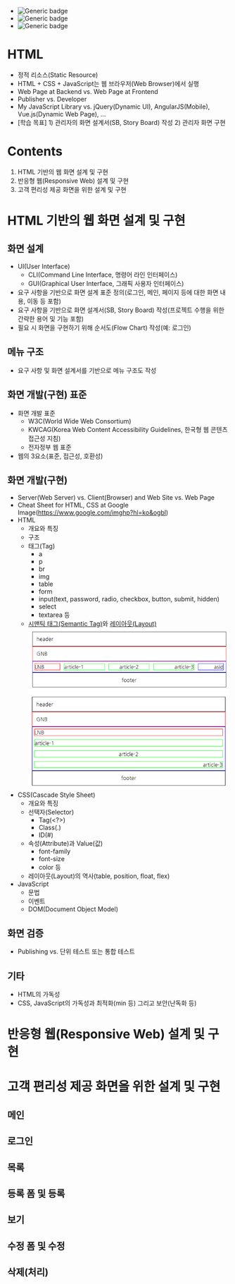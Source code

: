 - ![Generic badge](https://img.shields.io/badge/Important-Contents1_Contents2-red.svg)
- ![Generic badge](https://img.shields.io/badge/Confirm-Contents1_Contents2-green.svg)
- ![Generic badge](https://img.shields.io/badge/Reference-Contents1_Contents2-blue.svg)


# HTML
- 정적 리소스(Static Resource)
- HTML + CSS + JavaScript는 웹 브라우저(Web Browser)에서 실행
- Web Page at Backend vs. Web Page at Frontend
- Publisher vs. Developer
- My JavaScript Library vs. jQuery(Dynamic UI), AngularJS(Mobile), Vue.js(Dynamic Web Page), …
- [학습 목표] 1) 관리자의 화면 설계서(SB, Story Board) 작성 2) 관리자 화면 구현


# Contents
1. HTML 기반의 웹 화면 설계 및 구현
2. 반응형 웹(Responsive Web) 설계 및 구현
3. 고객 편리성 제공 화면을 위한 설계 및 구현


# HTML 기반의 웹 화면 설계 및 구현
## 화면 설계
- UI(User Interface)
	- CLI(Command Line Interface, 명령어 라인 인터페이스)
	- GUI(Graphical User Interface, 그래픽 사용자 인터페이스)
- 요구 사항을 기반으로 화면 설계 표준 정의(로그인, 메인, 페이지 등에 대한 화면 내용, 이동 등 포함)
- 요구 사항을 기반으로 화면 설계서(SB, Story Board) 작성(프로젝트 수행을 위한 간략한 용어 및 기능 포함)
- 필요 시 화면을 구현하기 위해 순서도(Flow Chart) 작성(예: 로그인)

## 메뉴 구조
- 요구 사항 및 화면 설계서를 기반으로 메뉴 구조도 작성

## 화면 개발(구현) 표준
- 화면 개발 표준
	- W3C(World Wide Web Consortium)
	- KWCAG(Korea Web Content Accessibility Guidelines, 한국형 웹 콘텐츠 접근성 지침)
	- 전자정부 웹 표준
- 웹의 3요소(표준, 접근성, 호환성)

## 화면 개발(구현)
- Server(Web Server) vs. Client(Browser) and Web Site vs. Web Page
- Cheat Sheet for HTML, CSS at Google Image(https://www.google.com/imghp?hl=ko&ogbl)
- HTML
	- 개요와 특징
	- 구조
	- 태그(Tag)
		- a
		- p
		- br
		- img
		- table
		- form
		- input(text, password, radio, checkbox, button, submit, hidden)
		- select
		- textarea 등
	- [시맨틱 태그(Semantic Tag)](../../WebContent/html/semantic.html)와 [레이아웃(Layout)](../HTML+CSS/README.md)
	![Layout-1](./image/layout_1.png)
	![Layout-2](./image/layout_2.png)
- CSS(Cascade Style Sheet)
	- 개요와 특징
	- 선택자(Selector)
		- Tag(<?>)
		- Class(.)
		- ID(#)
	- 속성(Attribute)과 Value(값)
		- font-family
		- font-size
		- color 등
	- 레이아웃(Layout)의 역사(table, position, float, flex)
- JavaScript
	- 문법
	- 이벤트
	- DOM(Document Object Model)

## 화면 검증
- Publishing vs. 단위 테스트 또는 통합 테스트

## 기타
- HTML의 가독성
- CSS, JavaScript의 가독성과 최적화(min 등) 그리고 보안(난독화 등)


# 반응형 웹(Responsive Web) 설계 및 구현


# 고객 편리성 제공 화면을 위한 설계 및 구현
## 메인

## 로그인

## 목록

## 등록 폼 및 등록

## 보기

## 수정 폼 및 수정

## 삭제(처리)